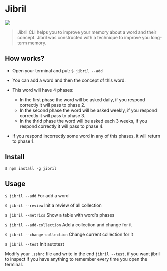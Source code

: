 # Jibril

![](https://media2.giphy.com/media/QW3qU91Rplde6iy6p1/giphy.gif)



> Jibril CLI helps you to improve your memory about a word and their concept. Jibril was constructed with a technique to improve you long-term memory.

## How works?

- Open your terminal and put: 
  `$ jibril --add`

- You can add a word and then the concept of this word.

- This word will have 4 phases: 
  - In the first phase the word will be asked daily, if you respond correctly it will pass to phase 2.
  - In the second phase the word will be asked weekly, if you respond correctly it will pass to phase 3.
  - In the thrid phase the word will be asked each 3 weeks, if you respond correctly it will pass to phase 4.

- If you respond incorrectly some word in any of this phases, it will return to phase 1.


## Install
`$ npm install -g jibril`

## Usage

`$ jibril --add` For add a word

`$ jibril --review` Init a review of all collection

`$ jibril --metrics` Show a table with word's phases

`$ jibril --add-collection` Add a collection and change for it

`$ jibril --change-collection` Change current collection for it

`$ jibril --test` Init autotest


Modify your `.zshrc` file and write in the end `jibril --test`, if you want jibril to inspect if you have anything to remember every time you open the terminal.

